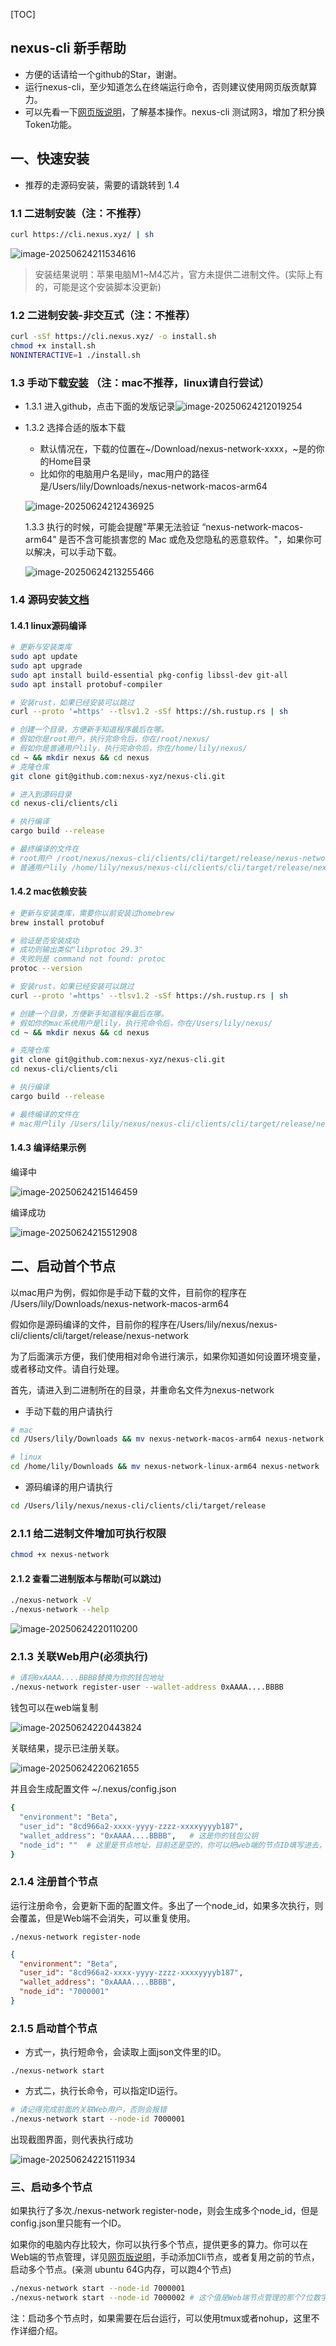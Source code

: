 [TOC]

## nexus-cli 新手帮助

- 方便的话请给一个github的Star，谢谢。
- 运行nexus-cli，至少知道怎么在终端运行命令，否则建议使用网页版贡献算力。
- 可以先看一下[网页版说明](./nexus-web.md)，了解基本操作。nexus-cli 测试网3，增加了积分换Token功能。

## 一、快速安装
- 推荐的走源码安装，需要的请跳转到 1.4

### 1.1 二进制安装（注：不推荐）

```bash
curl https://cli.nexus.xyz/ | sh
```

![image-20250624211534616](./image/image-20250624211534616.png)

>安装结果说明：苹果电脑M1~M4芯片，官方未提供二进制文件。(实际上有的，可能是这个安装脚本没更新)

### 1.2 二进制安装-非交互式（注：不推荐）

```bash
curl -sSf https://cli.nexus.xyz/ -o install.sh
chmod +x install.sh
NONINTERACTIVE=1 ./install.sh
```

### 1.3 手动下载[安装](https://github.com/nexus-xyz/nexus-cli) （注：mac不推荐，linux请自行尝试）

- 1.3.1 进入github，点击下面的发版记录![image-20250624212019254](./image/image-20250624212019254.png)

- 1.3.2 选择合适的版本下载

  - 默认情况在，下载的位置在~/Download/nexus-network-xxxx，~是的你的Home目录
  - 比如你的电脑用户名是lily，mac用户的路径是/Users/lily/Downloads/nexus-network-macos-arm64

  ![image-20250624212436925](./image/image-20250624212436925.png)
  
  1.3.3 执行的时候，可能会提醒"苹果无法验证 “nexus-network-macos-arm64” 是否不含可能损害您的 Mac 或危及您隐私的恶意软件。"，如果你可以解决，可以手动下载。
  
  ![image-20250624213255466](./image/image-20250624213255466.png)

### 1.4 源码安装[文档](https://docs.nexus.xyz/layer-1/testnet/cli-node)

#### 1.4.1 linux源码编译

```bash
# 更新与安装类库
sudo apt update
sudo apt upgrade
sudo apt install build-essential pkg-config libssl-dev git-all
sudo apt install protobuf-compiler

# 安装rust，如果已经安装可以跳过
curl --proto '=https' --tlsv1.2 -sSf https://sh.rustup.rs | sh

# 创建一个目录，方便新手知道程序最后在哪。
# 假如你是root用户，执行完命令后，你在/root/nexus/
# 假如你是普通用户lily，执行完命令后，你在/home/lily/nexus/
cd ~ && mkdir nexus && cd nexus
# 克隆仓库
git clone git@github.com:nexus-xyz/nexus-cli.git

# 进入到源码目录
cd nexus-cli/clients/cli

# 执行编译
cargo build --release

# 最终编译的文件在 
# root用户 /root/nexus/nexus-cli/clients/cli/target/release/nexus-network
# 普通用户lily /home/lily/nexus/nexus-cli/clients/cli/target/release/nexus-network
```

#### 1.4.2 mac依赖安装

```bash
# 更新与安装类库，需要你以前安装过homebrew
brew install protobuf

# 验证是否安装成功
# 成功则输出类似"libprotoc 29.3"
# 失败则是 command not found: protoc
protoc --version

# 安装rust，如果已经安装可以跳过
curl --proto '=https' --tlsv1.2 -sSf https://sh.rustup.rs | sh

# 创建一个目录，方便新手知道程序最后在哪。
# 假如你的mac系统用户是lily，执行完命令后，你在/Users/lily/nexus/
cd ~ && mkdir nexus && cd nexus

# 克隆仓库
git clone git@github.com:nexus-xyz/nexus-cli.git
cd nexus-cli/clients/cli

# 执行编译
cargo build --release

# 最终编译的文件在 
# mac用户lily /Users/lily/nexus/nexus-cli/clients/cli/target/release/nexus-network
```

#### 1.4.3 编译结果示例

编译中

![image-20250624215146459](./image/image-20250624215146459.png)

编译成功

![image-20250624215512908](./image/image-20250624215512908.png)

## 二、启动首个节点

以mac用户为例，假如你是手动下载的文件，目前你的程序在 /Users/lily/Downloads/nexus-network-macos-arm64

假如你是源码编译的文件，目前你的程序在/Users/lily/nexus/nexus-cli/clients/cli/target/release/nexus-network

为了后面演示方便，我们使用相对命令进行演示，如果你知道如何设置环境变量，或者移动文件。请自行处理。

首先，请进入到二进制所在的目录，并重命名文件为nexus-network

- 手动下载的用户请执行

```bash
# mac
cd /Users/lily/Downloads && mv nexus-network-macos-arm64 nexus-network

# linux
cd /home/lily/Downloads && mv nexus-network-linux-arm64 nexus-network
```

- 源码编译的用户请执行

```bash
cd /Users/lily/nexus/nexus-cli/clients/cli/target/release
```

### 2.1.1 给二进制文件增加可执行权限

```bash
chmod +x nexus-network
```

#### 2.1.2 查看二进制版本与帮助(可以跳过)

```bash
./nexus-network -V
./nexus-network --help
```

![image-20250624220110200](./image/image-20250624220110200.png)

### 2.1.3 关联Web用户(必须执行)

```bash
# 请将0xAAAA....BBBB替换为你的钱包地址
./nexus-network register-user --wallet-address 0xAAAA....BBBB
```

钱包可以在web端复制

![image-20250624220443824](./image/image-20250624220443824.png)

关联结果，提示已注册关联。

![image-20250624220621655](./image/image-20250624220621655.png)

并且会生成配置文件 ~/.nexus/config.json

```bash
{
  "environment": "Beta",
  "user_id": "8cd966a2-xxxx-yyyy-zzzz-xxxxyyyyb187",
  "wallet_address": "0xAAAA....BBBB",   # 这是你的钱包公钥
  "node_id": ""  # 这里是节点地址，目前还是空的，你可以把web端的节点ID填写进去，也可以运行后面的命令，注册节点
}
```

### 2.1.4 注册首个节点

运行注册命令，会更新下面的配置文件。多出了一个node_id，如果多次执行，则会覆盖，但是Web端不会消失，可以重复使用。

```
./nexus-network register-node
```

```json
{
  "environment": "Beta",
  "user_id": "8cd966a2-xxxx-yyyy-zzzz-xxxxyyyyb187",
  "wallet_address": "0xAAAA....BBBB",   
  "node_id": "7000001"
}
```

### 2.1.5 启动首个节点

- 方式一，执行短命令，会读取上面json文件里的ID。

```
./nexus-network start
```

- 方式二，执行长命令，可以指定ID运行。

```bash
# 请记得完成前面的关联Web用户，否则会报错
./nexus-network start --node-id 7000001
```

出现截图界面，则代表执行成功

![image-20250624221511934](./image/image-20250624221511934.png)

### 三、启动多个节点

如果执行了多次./nexus-network register-node，则会生成多个node_id，但是config.json里只能有一个ID。

如果你的电脑内存比较大，你可以执行多个节点，提供更多的算力。你可以在Web端的节点管理，详见[网页版说明](./nexus-web.md)，手动添加Cli节点，或者复用之前的节点，启动多个节点。(亲测 ubuntu 64G内存，可以跑4个节点)

```bash
./nexus-network start --node-id 7000001
./nexus-network start --node-id 7000002 # 这个值是Web端节点管理的那个7位数字
```

注：启动多个节点时，如果需要在后台运行，可以使用tmux或者nohup，这里不作详细介绍。
